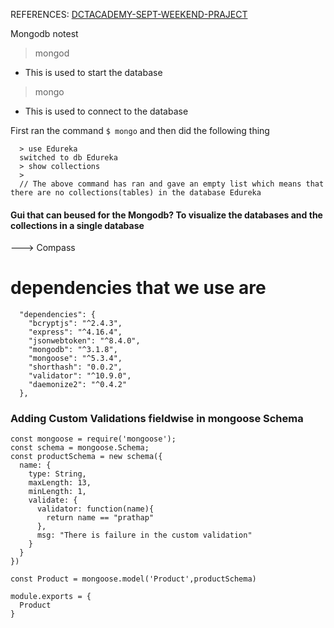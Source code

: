 REFERENCES:
  [DCTACADEMY-SEPT-WEEKEND-PRAJECT](https://github.com/dctacademy/sept-weekend-batch/commit/0cf727fa08b9b3ab19e0c095b676f44a000001bd)

Mongodb notest
> mongod
   - This is used to start the database
> mongo 
   - This is used to connect to the database

First ran the command `$ mongo` and then did the following thing

```
  > use Edureka
  switched to db Edureka
  > show collections
  > 
  // The above command has ran and gave an empty list which means that there are no collections(tables) in the database Edureka
```


#### Gui that can beused for the Mongodb? To visualize the databases and the collections in a single database
 ---> Compass




# dependencies that we use are 

```
  "dependencies": {
    "bcryptjs": "^2.4.3",
    "express": "^4.16.4",
    "jsonwebtoken": "^8.4.0",
    "mongodb": "^3.1.8",
    "mongoose": "^5.3.4",
    "shorthash": "0.0.2",
    "validator": "^10.9.0",
    "daemonize2": "^0.4.2"
  },
```




### Adding Custom Validations fieldwise in mongoose Schema 

```
const mongoose = require('mongoose');
const schema = mongoose.Schema;
const productSchema = new schema({
  name: {
    type: String,
    maxLength: 13,
    minLength: 1,
    validate: {
      validator: function(name){
        return name == "prathap" 
      },
      msg: "There is failure in the custom validation"
    }
  }  
})

const Product = mongoose.model('Product',productSchema)

module.exports = {
  Product
}
```

